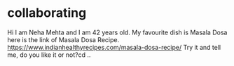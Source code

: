 # collaborating
Hi I am Neha Mehta and I am 42 years old. 
My favourite dish is Masala Dosa
here is the link of Masala Dosa Recipe.
https://www.indianhealthyrecipes.com/masala-dosa-recipe/
Try it and tell me, do you like it or not?cd ..
